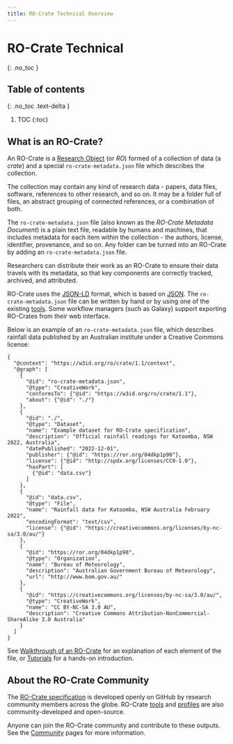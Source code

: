 ```yaml
---
title: RO-Crate Technical Overview
---
```


# RO-Crate Technical
{: .no_toc }

## Table of contents
{: .no_toc .text-delta }

1. TOC 
{:toc}

## What is an RO-Crate?

An RO-Crate is a [Research Object](background#research-object-background) (or _RO_) formed of a collection of data (a _crate_) and a special `ro-crate-metadata.json` file which describes the collection.

The collection may contain any kind of research data - papers, data files, software, references to other research, and so on. It may be a folder full of files, an abstract grouping of connected references, or a combination of both.

The `ro-crate-metadata.json` file (also known as the _RO-Crate Metadata Document_) is a plain text file, readable by humans and machines, that includes metadata for each item within the collection - the authors, license, identifier, provenance, and so on. Any folder can be turned into an RO-Crate by adding an `ro-crate-metadata.json` file.

Researchers can distribute their work as an RO-Crate to ensure their data travels with its metadata, so that key components are correctly tracked, archived, and attributed.

RO-Crate uses the [JSON-LD](https://json-ld.org) format, which is based on [JSON](https://www.json.org/json-en.html). The `ro-crate-metadata.json` file can be written by hand or by using one of the existing [tools](tools). Some workflow managers (such as Galaxy) support exporting RO-Crates from their web interface.

Below is an example of an `ro-crate-metadata.json` file, which describes rainfall data published by an Australian institute under a Creative Commons license:

```
{
  "@context": "https://w3id.org/ro/crate/1.1/context",
  "@graph": [
    {
      "@id": "ro-crate-metadata.json",
      "@type": "CreativeWork",
      "conformsTo": {"@id": "https://w3id.org/ro/crate/1.1"},
      "about": {"@id": "./"}
    },
    {
      "@id": "./",
      "@type": "Dataset",
      "name": "Example dataset for RO-Crate specification",
      "description": "Official rainfall readings for Katoomba, NSW 2022, Australia",
      "datePublished": "2022-12-01",
      "publisher": {"@id": "https://ror.org/04dkp1p98"},
      "license": {"@id": "http://spdx.org/licenses/CC0-1.0"},
      "hasPart": [
        {"@id": "data.csv"}
      ]
    },
    {
      "@id": "data.csv",
      "@type": "File",
      "name": "Rainfall data for Katoomba, NSW Australia February 2022",
      "encodingFormat": "text/csv",
      "license": {"@id": "https://creativecommons.org/licenses/by-nc-sa/3.0/au/"}
    },
    {
      "@id": "https://ror.org/04dkp1p98",
      "@type": "Organization",
      "name": "Bureau of Meteorology",
      "description": "Australian Government Bureau of Meteorology",
      "url": "http://www.bom.gov.au/"
    },
    {
      "@id": "https://creativecommons.org/licenses/by-nc-sa/3.0/au/",
      "@type": "CreativeWork",
      "name": "CC BY-NC-SA 3.0 AU",
      "description": "Creative Commons Attribution-NonCommercial-ShareAlike 3.0 Australia"
    }
  ]
}
```

See [Walkthrough of an RO-Crate](specification/1.2-DRAFT/introduction#walkthrough-an-initial-ro-crate) for an explanation of each element of the file, or [Tutorials](tutorials) for a hands-on introduction.


## About the RO-Crate Community

The [RO-Crate specification](specification) is developed openly on GitHub by research community members across the globe. RO-Crate [tools](tools) and [profiles](profiles) are also community-developed and open-source. 

Anyone can join the RO-Crate community and contribute to these outputs. See the [Community](community) pages for more information.


